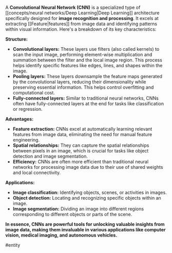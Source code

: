 A **Convolutional Neural Network (CNN)** is a specialized type of [[concepts/neural networks/Deep Learning|Deep Learning]] architecture specifically designed for **image recognition and processing**. It excels at extracting [[Feature|features]] from image data and identifying patterns within visual information. Here's a breakdown of its key characteristics:

**Structure:**

- **Convolutional layers:** These layers use filters (also called kernels) to scan the input image, performing element-wise multiplication and summation between the filter and the local image region. This process helps identify specific features like edges, lines, and shapes within the image.
- **Pooling layers:** These layers downsample the feature maps generated by the convolutional layers, reducing their dimensionality while preserving essential information. This helps control overfitting and computational cost.
- **Fully-connected layers:** Similar to traditional neural networks, CNNs often have fully-connected layers at the end for tasks like classification or regression.

**Advantages:**

- **Feature extraction:** CNNs excel at automatically learning relevant features from image data, eliminating the need for manual feature engineering.
- **Spatial relationships:** They can capture the spatial relationships between pixels in an image, which is crucial for tasks like object detection and image segmentation.
- **Efficiency:** CNNs are often more efficient than traditional neural networks for processing image data due to their use of shared weights and local connectivity.

**Applications:**

- **Image classification:** Identifying objects, scenes, or activities in images.
- **Object detection:** Locating and recognizing specific objects within an image.
- **Image segmentation:** Dividing an image into different regions corresponding to different objects or parts of the scene.

**In essence, CNNs are powerful tools for unlocking valuable insights from image data, making them invaluable in various applications like computer vision, medical imaging, and autonomous vehicles.**


#entity 